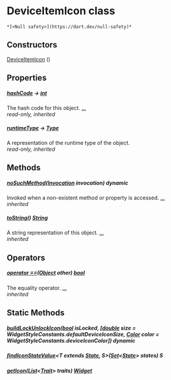 


# DeviceItemIcon class






    *[<Null safety>](https://dart.dev/null-safety)*






## Constructors

[DeviceItemIcon](../assets_traits_device_item_icon/DeviceItemIcon/DeviceItemIcon.md) ()

    


## Properties

##### [hashCode](https://api.flutter.dev/flutter/dart-core/Object/hashCode.html) &#8594; [int](https://api.flutter.dev/flutter/dart-core/int-class.html)



The hash code for this object. [...](https://api.flutter.dev/flutter/dart-core/Object/hashCode.html)  
_read-only, inherited_



##### [runtimeType](https://api.flutter.dev/flutter/dart-core/Object/runtimeType.html) &#8594; [Type](https://api.flutter.dev/flutter/dart-core/Type-class.html)



A representation of the runtime type of the object.   
_read-only, inherited_




## Methods

##### [noSuchMethod](https://api.flutter.dev/flutter/dart-core/Object/noSuchMethod.html)([Invocation](https://api.flutter.dev/flutter/dart-core/Invocation-class.html) invocation) dynamic



Invoked when a non-existent method or property is accessed. [...](https://api.flutter.dev/flutter/dart-core/Object/noSuchMethod.html)  
_inherited_



##### [toString](https://api.flutter.dev/flutter/dart-core/Object/toString.html)() [String](https://api.flutter.dev/flutter/dart-core/String-class.html)



A string representation of this object. [...](https://api.flutter.dev/flutter/dart-core/Object/toString.html)  
_inherited_




## Operators

##### [operator ==](https://api.flutter.dev/flutter/dart-core/Object/operator_equals.html)([Object](https://api.flutter.dev/flutter/dart-core/Object-class.html) other) [bool](https://api.flutter.dev/flutter/dart-core/bool-class.html)



The equality operator. [...](https://api.flutter.dev/flutter/dart-core/Object/operator_equals.html)  
_inherited_





## Static Methods

##### [buildLockUnlockIcon](../assets_traits_device_item_icon/DeviceItemIcon/buildLockUnlockIcon.md)([bool](https://api.flutter.dev/flutter/dart-core/bool-class.html) isLocked, [[double](https://api.flutter.dev/flutter/dart-core/double-class.html) size = WidgetStyleConstants.defaultDeviceIconSize, [Color](https://api.flutter.dev/flutter/dart-ui/Color-class.html) color = WidgetStyleConstants.deviceIconColor]) dynamic



   




##### [findIconStateValue](../assets_traits_device_item_icon/DeviceItemIcon/findIconStateValue.md)&lt;T extends [State](https://yonomi.co/yonomi-sdk/State-class.html), S>([Set](https://api.flutter.dev/flutter/dart-core/Set-class.html)&lt;[State](https://yonomi.co/yonomi-sdk/State-class.html)> states) S



   




##### [getIcon](../assets_traits_device_item_icon/DeviceItemIcon/getIcon.md)([List](https://api.flutter.dev/flutter/dart-core/List-class.html)&lt;[Trait](https://yonomi.co/yonomi-sdk/Trait-class.html)> traits) [Widget](https://api.flutter.dev/flutter/widgets/Widget-class.html)



   










